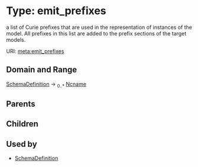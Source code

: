 
# Type: emit_prefixes


a list of Curie prefixes that are used in the representation of instances of the model.  All prefixes in this list are added to the prefix sections of the target models.

URI: [meta:emit_prefixes](https://w3id.org/biolink/biolinkml/meta/emit_prefixes)


## Domain and Range

[SchemaDefinition](SchemaDefinition.md) ->  <sub>0..*</sub> [Ncname](type/Ncname.md)

## Parents


## Children


## Used by

 * [SchemaDefinition](SchemaDefinition.md)
